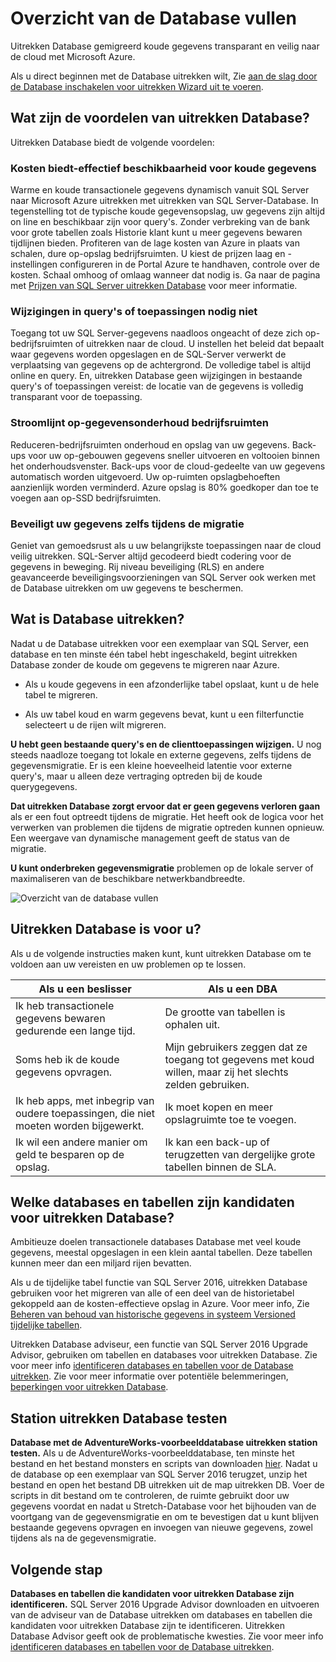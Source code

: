 <properties
    pageTitle="Overzicht van Database uitrekken | Microsoft Azure"
    description="Informatie over hoe uitrekken Database gemigreerd koude gegevens transparant en veilig naar de cloud met Microsoft Azure."
    services="sql-server-stretch-database"
    documentationCenter=""
    authors="douglaslMS"
    manager="jhubbard"
    editor=""/>

<tags
    ms.service="sql-server-stretch-database"
    ms.workload="data-management"
    ms.tgt_pltfrm="na"
    ms.devlang="na"
    ms.topic="get-started-article"
    ms.date="06/27/2016"
    ms.author="douglasl"/>

# <a name="stretch-database-overview"></a>Overzicht van de Database vullen

Uitrekken Database gemigreerd koude gegevens transparant en veilig naar de cloud met Microsoft Azure.

Als u direct beginnen met de Database uitrekken wilt, Zie [aan de slag door de Database inschakelen voor uitrekken Wizard uit te voeren](sql-server-stretch-database-wizard.md).

## <a name="what-are-the-benefits-of-stretch-database"></a>Wat zijn de voordelen van uitrekken Database?
Uitrekken Database biedt de volgende voordelen:

### <a name="provides-cost-effective-availability-for-cold-data"></a>Kosten biedt\-effectief beschikbaarheid voor koude gegevens
Warme en koude transactionele gegevens dynamisch vanuit SQL Server naar Microsoft Azure uitrekken met uitrekken van SQL Server-Database. In tegenstelling tot de typische koude gegevensopslag, uw gegevens zijn altijd on line en beschikbaar zijn voor query's. Zonder verbreking van de bank voor grote tabellen zoals Historie klant kunt u meer gegevens bewaren tijdlijnen bieden. Profiteren van de lage kosten van Azure in plaats van schalen, dure op\-opslag bedrijfsruimten. U kiest de prijzen laag en -instellingen configureren in de Portal Azure te handhaven, controle over de kosten. Schaal omhoog of omlaag wanneer dat nodig is. Ga naar de pagina met [Prijzen van SQL Server uitrekken Database](https://azure.microsoft.com/pricing/details/sql-server-stretch-database/) voor meer informatie.

### <a name="doesnt-require-changes-to-queries-or-applications"></a>Wijzigingen in query's of toepassingen nodig niet
Toegang tot uw SQL Server-gegevens naadloos ongeacht of deze zich op\-bedrijfsruimten of uitrekken naar de cloud.  U instellen het beleid dat bepaalt waar gegevens worden opgeslagen en de SQL-Server verwerkt de verplaatsing van gegevens op de achtergrond. De volledige tabel is altijd online en query. En, uitrekken Database geen wijzigingen in bestaande query's of toepassingen vereist: de locatie van de gegevens is volledig transparant voor de toepassing.

### <a name="streamlines-on-premises-data-maintenance"></a>Stroomlijnt op\-gegevensonderhoud bedrijfsruimten
Reduceren\-bedrijfsruimten onderhoud en opslag van uw gegevens. Back-ups voor uw op\-gebouwen gegevens sneller uitvoeren en voltooien binnen het onderhoudsvenster. Back-ups voor de cloud-gedeelte van uw gegevens automatisch worden uitgevoerd. Uw op\-ruimten opslagbehoeften aanzienlijk worden verminderd. Azure opslag is 80% goedkoper dan toe te voegen aan op\-SSD bedrijfsruimten.

### <a name="keeps-your-data-secure-even-during-migration"></a>Beveiligt uw gegevens zelfs tijdens de migratie
Geniet van gemoedsrust als u uw belangrijkste toepassingen naar de cloud veilig uitrekken. SQL-Server altijd gecodeerd biedt codering voor de gegevens in beweging. Rij niveau beveiliging (RLS) en andere geavanceerde beveiligingsvoorzieningen van SQL Server ook werken met de Database uitrekken om uw gegevens te beschermen.

## <a name="what-does-stretch-database-do"></a>Wat is Database uitrekken?
Nadat u de Database uitrekken voor een exemplaar van SQL Server, een database en ten minste één tabel hebt ingeschakeld, begint uitrekken Database zonder de koude om gegevens te migreren naar Azure.

-   Als u koude gegevens in een afzonderlijke tabel opslaat, kunt u de hele tabel te migreren.

-   Als uw tabel koud en warm gegevens bevat, kunt u een filterfunctie selecteert u de rijen wilt migreren.

**U hebt geen bestaande query's en de clienttoepassingen wijzigen.** U nog steeds naadloze toegang tot lokale en externe gegevens, zelfs tijdens de gegevensmigratie. Er is een kleine hoeveelheid latentie voor externe query's, maar u alleen deze vertraging optreden bij de koude querygegevens.

**Dat uitrekken Database zorgt ervoor dat er geen gegevens verloren gaan** als er een fout optreedt tijdens de migratie. Het heeft ook de logica voor het verwerken van problemen die tijdens de migratie optreden kunnen opnieuw. Een weergave van dynamische management geeft de status van de migratie.

**U kunt onderbreken gegevensmigratie** problemen op de lokale server of maximaliseren van de beschikbare netwerkbandbreedte.

![Overzicht van de database vullen][StretchOverviewImage1]

## <a name="is-stretch-database-for-you"></a>Uitrekken Database is voor u?
Als u de volgende instructies maken kunt, kunt uitrekken Database om te voldoen aan uw vereisten en uw problemen op te lossen.

|Als u een beslisser|Als u een DBA|
|------------------------------|-------------------|
|Ik heb transactionele gegevens bewaren gedurende een lange tijd.|De grootte van tabellen is ophalen uit.|
|Soms heb ik de koude gegevens opvragen.|Mijn gebruikers zeggen dat ze toegang tot gegevens met koud willen, maar zij het slechts zelden gebruiken.|
|Ik heb apps, met inbegrip van oudere toepassingen, die niet moeten worden bijgewerkt.|Ik moet kopen en meer opslagruimte toe te voegen.|
|Ik wil een andere manier om geld te besparen op de opslag.|Ik kan een back-up of terugzetten van dergelijke grote tabellen binnen de SLA.|

## <a name="what-kind-of-databases-and-tables-are-candidates-for-stretch-database"></a>Welke databases en tabellen zijn kandidaten voor uitrekken Database?
Ambitieuze doelen transactionele databases Database met veel koude gegevens, meestal opgeslagen in een klein aantal tabellen. Deze tabellen kunnen meer dan een miljard rijen bevatten.

Als u de tijdelijke tabel functie van SQL Server 2016, uitrekken Database gebruiken voor het migreren van alle of een deel van de historietabel gekoppeld aan de kosten\-effectieve opslag in Azure. Voor meer info, Zie [Beheren van behoud van historische gegevens in systeem Versioned tijdelijke tabellen](https://msdn.microsoft.com/library/mt637341.aspx).

Uitrekken Database adviseur, een functie van SQL Server 2016 Upgrade Advisor, gebruiken om tabellen en databases voor uitrekken Database. Zie voor meer info [identificeren databases en tabellen voor de Database uitrekken](sql-server-stretch-database-identify-databases.md). Zie voor meer informatie over potentiële belemmeringen, [beperkingen voor uitrekken Database](sql-server-stretch-database-limitations.md).

## <a name="test-drive-stretch-database"></a>Station uitrekken Database testen
**Database met de AdventureWorks-voorbeelddatabase uitrekken station testen.** Als u de AdventureWorks-voorbeelddatabase, ten minste het bestand en het bestand monsters en scripts van downloaden [hier](https://www.microsoft.com/download/details.aspx?id=49502). Nadat u de database op een exemplaar van SQL Server 2016 terugzet, unzip het bestand en open het bestand DB uitrekken uit de map uitrekken DB. Voer de scripts in dit bestand om te controleren, de ruimte gebruikt door uw gegevens voordat en nadat u Stretch-Database voor het bijhouden van de voortgang van de gegevensmigratie en om te bevestigen dat u kunt blijven bestaande gegevens opvragen en invoegen van nieuwe gegevens, zowel tijdens als na de gegevensmigratie.

## <a name="next-step"></a>Volgende stap
**Databases en tabellen die kandidaten voor uitrekken Database zijn identificeren.** SQL Server 2016 Upgrade Advisor downloaden en uitvoeren van de adviseur van de Database uitrekken om databases en tabellen die kandidaten voor uitrekken Database zijn te identificeren. Uitrekken Database Advisor geeft ook de problematische kwesties. Zie voor meer info [identificeren databases en tabellen voor de Database uitrekken](sql-server-stretch-database-identify-databases.md).

<!--Image references-->
[StretchOverviewImage1]: ./media/sql-server-stretch-database-overview/StretchDBOverview.png
[StretchOverviewImage2]: ./media/sql-server-stretch-database-overview/StretchDBOverview1.png
[StretchOverviewImage3]: ./media/sql-server-stretch-database-overview/StretchDBOverview2.png
